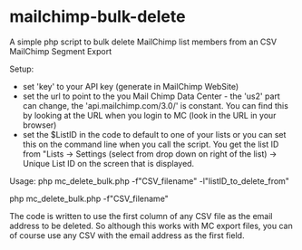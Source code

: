# mailchimp-bulk-delete
A simple php script to bulk delete MailChimp list members from an CSV MailChimp Segment Export

Setup:
- set 'key' to your API key (generate in MailChimp WebSite)
- set the url to point to the you Mail Chimp Data Center - the 'us2' part can change, the 'api.mailchimp.com/3.0/' is constant. You can find this by looking at the URL when you login to MC (look in the URL in your browser)
- set the $ListID in the code to default to one of your lists or you can set this on the command line when you call the script. You get the list ID from "Lists -> Settings (select from drop down on right of the list) -> Unique List ID on the screen that is displayed.

Usage:
php mc_delete_bulk.php -f"CSV_filename" -l"listID_to_delete_from"

php mc_delete_bulk.php -f"CSV_filename"

The code is written to use the first column of any CSV file as the email address to be deleted. So although this works with MC export files, you can of course use any CSV with the email address as the first field.
